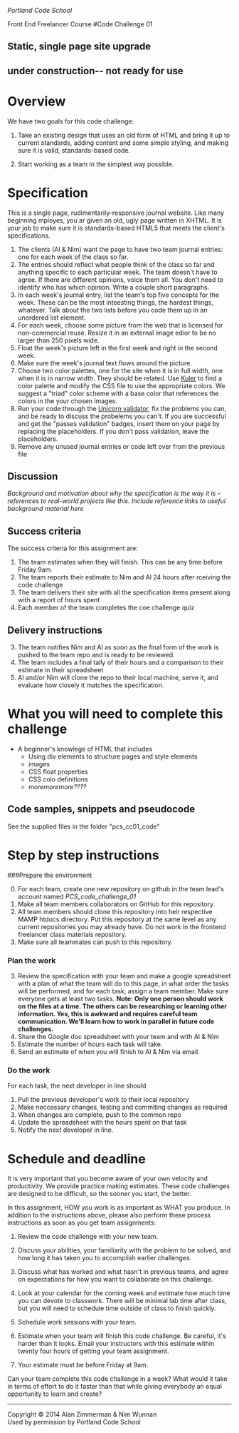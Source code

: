 *Portland Code School*

Front End Freelancer Course
#Code Challenge 01
## Static, single page site upgrade

## under construction-- not ready for use

# Overview

We have two goals for this code challenge:

1. Take an existing design that uses an old form of HTML and bring it up to current standards, adding content and some simple styling, and making sure it is valid, standards-based code.

2. Start working as a team in the simplest way possible.

# Specification

This is a single page, rudimentarily-responsive journal website. Like many beginning mployes, you ar given an old, ugly page written in XHTML. It is your job to make sure it is standards-based HTML5 that meets the client's specifications.

1. The clients (Al & Nìm) want the page to have two team journal entries: one for each week of the class so far. 
1. The entries should reflect what people think of the class so far and anything specific to each particular week. The team doesn't have to agree. If there are different opinions, voice them all. You don't need to identify who has which opinion. Write a couple short paragraphs.
2. In each week's journal entry, list the team's top five concepts for the week. These can be the most inteesting things, the hardest things, whatever. Talk about the two lists before you code them up in an unordered list element.
1. For each week, choose some picture from the web that is licensed for non-commercial reuse. Resize it in an external image edior to be no larger than 250 pixels wide.
1. Float the week's picture left in the first week and right in the second week. 
2. Make sure the week's journal text flows around the picture.
3. Choose two color palettes, one for the site when it is in full width, one when it is in narrow width. They should be related. Use [Kuler](https://kuler.adobe.com/create/color-wheel/) to find a color palette and modify the CSS file to use the appropriate colors. We suggest a "triad" color scheme with a base color that references the colors in the your chosen images.
4. Run your code through the [Unicorn validator](http://validator.w3.org/unicorn/), fix the problems you can, and be ready to discuss the probelems you can't. If you are successful and get the "passes validation" badges, insert them on your page by replacing the placeholders. If you don't pass validation, leave the placeholders.
5. Remove any unused journal entries or code left over from the previous file


## Discussion

*Background and motivation about why the specification is the way it is - references to real-world projects like this. Include reference links to useful background material here*

## Success criteria

The success criteria for this assignment are:

1. The team estimates when they will finish. This can be any time before Friday 9am.
2. The team reports their estimate to Nìm and Al 24 hours after rceiving the code challenge
3. The team delivers their site with all the specification items present along with a report of hours spent
4. Each member of the team completes the coe challenge quiz


## Delivery instructions

3. The team notifies Nìm and Al as soon as the final form of the work is pushed to the team repo and is ready to be reviewed. 
4. The team includes a final tally of their hours and a comparison to their estimate in their spreadsheet
4. Al and/or Nìm will clone the repo to their local machine, serve it, and evaluate how closely it matches the specification.


# What you will need to complete this challenge

* A beginner's knowlege of HTML that includes
	* Using div elements to structure pages and style elements
	* images
	* CSS float properties
	* CSS colo definitions
	* *moremoremore????*

## Code samples, snippets and pseudocode 

See the supplied files in the folder "pcs_cc01_code"

# Step by step instructions

###Prepare the environment

0. For each team, create one new repository on github in the team lead's account named *PCS_code_challenge_01*
1. Make all team members collaborators on GitHub for this repository.
1. All team members should clone  this repository into heir respective MAMP htdocs directory. Put this repository at the same level as any current repositories you may already have. Do not work in the frontend freelancer class materials repository.
2. Make sure all teammates can push to this repository.


### Plan the work

3. Review the specification with your team and make a google spreadsheet with a plan of what the team will do to this page, in what order the tasks will be performed, and for each task, assign a team member. Make sure everyone gets at least two tasks. 
	**Note: Only one person should work on the files at a time. 
	The others can be researching or learning other information. 
	Yes, this is awkward and requires careful team communication. We'll learn how to work in parallel in future code challenges.**
0. Share the Google doc spreadsheet with your team and with Al & Nìm
5. Estimate the number of hours each task will take. 
6. Send an estimate of when you will finish to Al & Nìm via email.


### Do the work
For each task, the next developer in line should 

1. Pull the previous developer's work to their local repository
2. Make neccessary changes, testing and commiting changes as required
3. When changes are complete, push to the common repo
4. Update the spreadsheet with the hours spent on that task
4. Notify the next developer in line. 

# Schedule and deadline


It is very important that you become aware of your own velocity and  productivity. We provide practice making estimates. These code challenges are designed to be difficult, so the sooner you start, the better.

In this assignment, HOW you work is as important as WHAT you produce. In addition to the instructions above, please also perform these process instructions as soon as you get team assignments:

1. Review the code challenge with your new team. 

1. Discuss your abilities, your familiarity with the problem to be solved, and how long it has taken you to accomplish earlier challenges.

1. Discuss what has worked and what hasn't in previous teams, and agree on expectations for how you want to collaborate on this challenge.

1. Look at your calendar for the coming week and estimate how much time you can devote to classwork. There will be minimal lab time after class, but you will need to schedule time outside of class to finish quickly.

1. Schedule work sessions with your team.

1. Estimate when your team will finish this code challenge. Be careful, it's harder than it looks. Email your instructors with this estimate within twenty four hours of getting your team assignment.

1. Your estimate must be before Friday at 9am.

Can your team complete this code challenge in a week?  What would it take in terms of effort to do it faster than that while giving everybody an equal opportunity to learn and create?

<hr />
Copyright © 2014 Alan Zimmerman & Nìm Wunnan<br />
Used by permission by Portland Code School